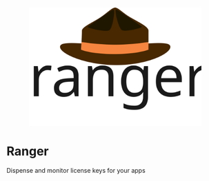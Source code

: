 <p align="center"><img src="./assets/images/ranger_logo.svg" width="400" alt="Ranger Logo" /></p>

# Ranger
Dispense and monitor license keys for your apps
